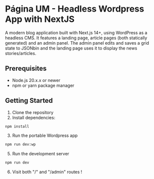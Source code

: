 # Página UM - Headless Wordpress App with NextJS

A modern blog application built with Next.js 14+, using WordPress as a headless CMS. It features a landing page, article pages (both statically generated) and an admin panel. The admin panel edits and saves a grid state to JSONbin and the landing page uses it to display the news stories/articles.

## Prerequisites

- Node.js 20.x.x or newer
- npm or yarn package manager

## Getting Started

1. Clone the repository
2. Install dependencies:

```bash
npm install

```

3. Run the portable Wordpress app

```bash
npm run dev:wp
```

5. Run the development server

```bash
npm run dev

```

6. Visit both "/" and "/admin" routes !
